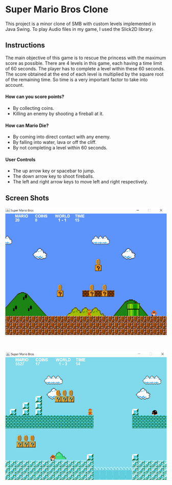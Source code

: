 # Super Mario Bros Clone

This project is a minor clone of SMB with custom levels implemented in Java Swing. To play Audio files in my game, I used the Slick2D library.

## Instructions
The main objective of this game is to rescue the princess with the maximum score as possible. There are 4 levels in this game, each having a time limit of 60 seconds. The player has to complete a level within these 60 seconds. The score obtained at the end of each level is multiplied by the square root of the remaining time. So time is a very important factor to take into account.

#### How can you score points?
* By collecting coins.
* Killing an enemy by shooting a fireball at it.

#### How can Mario Die?
* By coming into direct contact with any enemy.
* By falling into water, lava or off the cliff.
* By not completing a level within 60 seconds.

#### User Controls
* The up arrow key or spacebar to jump.
* The down arrow key to shoot fireballs.
* The left and right arrow keys to move left and right respectively.

## Screen Shots

![alt text](Resources/SMB1.PNG)

<br></br>
![alt text](Resources/SMB2.PNG)
